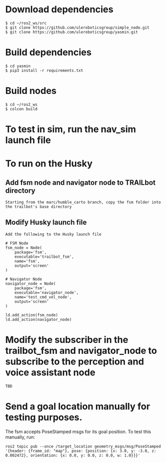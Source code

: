 # Download dependencies
    $ cd ~/ros2_ws/src
    $ git clone https://github.com/uleroboticsgroup/simple_node.git
    $ git clone https://github.com/uleroboticsgroup/yasmin.git

# Build dependencies
    $ cd yasmin
    $ pip3 install -r requirements.txt

# Build nodes 
    $ cd ~/ros2_ws
    $ colcon build


# To test in sim, run the nav_sim launch file

    

# To run on the Husky


## Add fsm node and navigator node to TRAILbot directory
    Starting from the marc/humble_carto branch, copy the fsm folder into the trailbot's base directory

## Modify Husky launch file
    Add the following to the Husky launch file

    # FSM Node
    fsm_node = Node(
        package='fsm',
        executable='trailbot_fsm',
        name='fsm',
        output='screen'
    )
    
    # Navigator Node
    navigator_node = Node(
        package='fsm',
        executable='navigator_node',
        name='test_cmd_vel_node',
        output='screen'
    )

    ld.add_action(fsm_node)
    ld.add_action(navigator_node)

# Modify the subscriber in the trailbot_fsm and navigator_node to subscribe to the perception and voice assistant node
    
    TBD


# Send a goal location manually for testing purposes.

The fsm accepts PoseStamped msgs for its goal position. To test this manually, run: 

    ros2 topic pub --once /target_location geometry_msgs/msg/PoseStamped '{header: {frame_id: "map"}, pose: {position: {x: 3.0, y: -3.0, z: 0.002472}, orientation: {x: 0.0, y: 0.0, z: 0.0, w: 1.0}}}'







